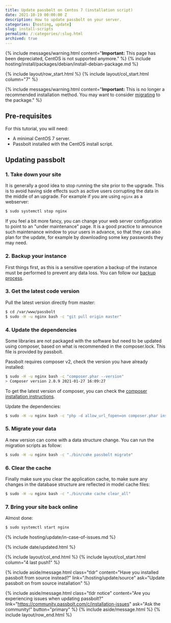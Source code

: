 ```yaml
---
title: Update passbolt on Centos 7 (installation script)
date: 2021-10-19 00:00:00 Z
description: How to update passbolt on your server.
categories: [hosting, update]
slug: install-scripts
permalink: /:categories/:slug.html
archived: true
---
```


{% include messages/warning.html
    content="**Important:** This page has been depreciated, CentOS is not supported anymore."
%}
{% include hosting/install/packages/debian/install-debian-package.md %}


{% include layout/row_start.html %}
{% include layout/col_start.html column="7" %}

{% include messages/warning.html
    content="**Important:** This is no longer a recommended installation method. You may want to consider [migrating](/hosting/upgrade/pro/migrate-to-centos) to the package."
%}

## Pre-requisites

For this tutorial, you will need:
- A minimal CentOS 7 server.
- Passbolt installed with the CentOS install script.

## Updating passbolt
### 1. Take down your site

It is generally a good idea to stop running the site prior to the upgrade. This is to avoid having side effects
such as active users corrupting the data in the middle of an upgrade. For example if you are using `nginx` as a
webserver:
```bash
$ sudo systemctl stop nginx
```

If you feel a bit more fancy, you can change your web server configuration to point to an "under maintenance" page.
It is a good practice to announce such maintenance window to your users in advance, so that they can also
plan for the update, for example by downloading some key passwords they may need.

### 2. Backup your instance

First things first, as this is a sensitive operation a backup of the instance must be performed to prevent any data loss.
You can follow our [backup process](/hosting/backup).

### 3. Get the latest code version

Pull the latest version directly from master:
```bash
$ cd /var/www/passbolt
$ sudo -H -u nginx bash -c "git pull origin master"
```

### 4. Update the dependencies

Some libraries are not packaged with the software but need to be updated using composer, based on
what is recommended in the composer.lock. This file is provided by passbolt.

Passbolt requires composer v2, check the version you have already installed:

```bash
$ sudo -H -u nginx bash -c "composer.phar --version"
> Composer version 2.0.9 2021-01-27 16:09:27
```

To get the latest version of composer, you can check the
[composer installation instructions](https://getcomposer.org/download/).

Update the dependencies:

```bash
$ sudo -H -u nginx bash -c "php -d allow_url_fopen=on composer.phar install --no-dev -n -o"
```

### 5. Migrate your data

A new version can come with a data structure change. You can run the migration scripts as follow:
```bash
$ sudo -H -u nginx bash -c "./bin/cake passbolt migrate"
```

### 6. Clear the cache

Finally make sure you clear the application cache, to make sure any changes in the database structure are
reflected in model cache files:
```bash
$ sudo -H -u nginx bash -c "./bin/cake cache clear_all"
```

### 7. Bring your site back online

Almost done:
```bash
$ sudo systemctl start nginx
```

{% include hosting/update/in-case-of-issues.md %}

{% include date/updated.html %}

{% include layout/col_end.html %}
{% include layout/col_start.html column="4 last push1" %}

{% include aside/message.html
    class="tldr"
    content="Have you installed passbolt from source instead?"
    link="/hosting/update/source"
    ask="Update passbolt on from source installation"
%}

{% include aside/message.html
    class="tldr notice"
    content="Are you experiencing issues when updating passbolt?"
    link="https://community.passbolt.com/c/installation-issues"
    ask="Ask the community!"
    button="primary"
%}
{% include aside/message.html %}
{% include layout/row_end.html %}
